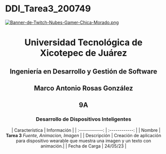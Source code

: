 # DDI_Tarea3_200749

[![Banner-de-Twitch-Nubes-Gamer-Chica-Morado.png](https://i.postimg.cc/15q3LFXF/Banner-de-Twitch-Nubes-Gamer-Chica-Morado.png)](https://postimg.cc/MvzwBvyZ)

<div align="center">
  
# Universidad Tecnológica de Xicotepec de Juárez


## Ingeniería en Desarrollo y Gestión de Software
## Marco Antonio Rosas González
## 9A
### Desarrollo de Dispositivos Inteligentes




&nbsp;
&nbsp;
|  Característica |  Información |
| :------------: | :------------: |
| Nombre | **Tarea 3** *Fuente, Animacion, Imagen* |
| Descripción  |  Creación de aplicación para dispositivo wearable que muestra una imagen y un texto con animación.|
|  Fecha de Carga | 24/05/23  |
